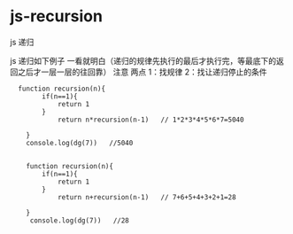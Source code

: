 # js-recursion
js 递归

  js 递归如下例子 一看就明白（递归的规律先执行的最后才执行完，等最底下的返回之后才一层一层的往回靠）
   注意  两点 1：找规律    2：找让递归停止的条件
  
      function recursion(n){
        	if(n==1){
        		return 1
        	}
        		return n*recursion(n-1)   // 1*2*3*4*5*6*7=5040

        }
	  	console.log(dg(7))   //5040


        function recursion(n){
        	if(n==1){
        		return 1
        	}
        		return n+recursion(n-1)   // 7+6+5+4+3+2+1=28

        }
	  	 console.log(dg(7))   //28





